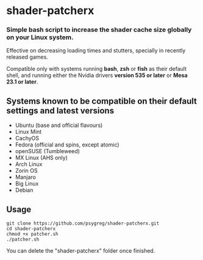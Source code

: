 # shader-patcherx
### Simple bash script to increase the shader cache size globally on your Linux system.

Effective on decreasing loading times and stutters, specially in recently released games. 

Compatible only with systems running **bash**, **zsh** or **fish** as their default shell, and running either the Nvidia drivers **version 535 or later** or **Mesa 23.1 or later**.

## Systems known to be compatible on their default settings and latest versions

- Ubuntu (base and official flavours)
- Linux Mint
- CachyOS
- Fedora (official and spins, except atomic)
- openSUSE (Tumbleweed)
- MX Linux (AHS only)
- Arch Linux
- Zorin OS
- Manjaro
- Big Linux
- Debian

## Usage

`git clone https://github.com/psygreg/shader-patcherx.git`\
`cd shader-patcherx`\
`chmod +x patcher.sh`\
`./patcher.sh`

You can delete the "shader-patcherx" folder once finished. 

